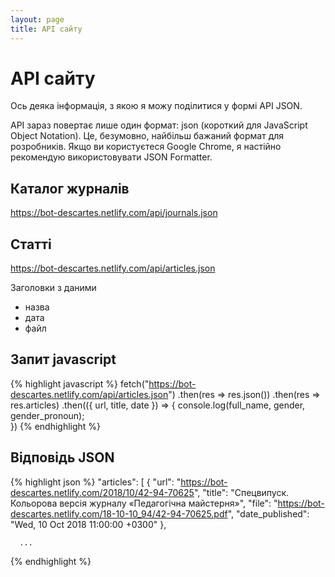 ```yaml
---
layout: page
title: API сайту
---
```


# <i class="fab fa-quinscape"></i> API сайту

Ось деяка інформація, з якою я можу поділитися у формі API JSON.

API зараз повертає лише один формат: json (короткий для JavaScript Object Notation). Це, безумовно, найбільш бажаний формат для розробників. Якщо ви користуєтеся Google Chrome, я настійно рекомендую використовувати JSON Formatter.

##  Каталог журналів

<https://bot-descartes.netlify.com/api/journals.json>


##  Статті

<https://bot-descartes.netlify.com/api/articles.json>

Заголовки з даними
 * назва
 * дата
 * файл

 ## Запит javascript
 {% highlight javascript %}
 fetch("https://bot-descartes.netlify.com/api/articles.json")
   .then(res => res.json())
   .then(res => res.articles)
   .then(({
     url,
     title,
     date
   }) => {
     console.log(full_name, gender, gender_pronoun);    
   })
   {% endhighlight %}

## Bідповідь JSON
{% highlight json %}
  "articles": [
    {
      "url": "https://bot-descartes.netlify.com/2018/10/42-94-70625",
      "title": "Спецвипуск. Кольорова версія журналу «Педагогічна майстерня»",
      "file": "https://bot-descartes.netlify.com/18-10-10_94/42-94-70625.pdf",
      "date_published": "Wed, 10 Oct 2018 11:00:00 +0300"
      },

      ...
{% endhighlight %}
